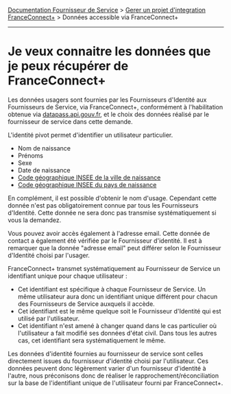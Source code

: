 [Documentation Fournisseur de Service](../README.md) > [Gerer un projet d'integration FranceConnect+](../README.md#je-veux-devenir-fournisseur-de-service) > Données accessible via FranceConnect+

---

# Je veux connaitre les données que je peux récupérer de FranceConnect+ 

Les données usagers sont fournies par les Fournisseurs d'Identité aux Fournisseurs de Service, via FranceConnect+, conformément à l'habilitation obtenue via [datapass.api.gouv.fr](https://datapass.api.gouv.fr), et le choix des données réalisé par le fournisseur de service dans cette demande.

L'identité pivot permet d'identifier un utilisateur particulier.

* Nom de naissance
* Prénoms
* Sexe
* Date de naissance
* [Code géographique INSEE de la ville de naissance](https://www.insee.fr/fr/information/2560452)
* [Code géographique INSEE du pays de naissance](https://www.insee.fr/fr/information/2560452)

En complément, il est possible d'obtenir le nom d'usage. Cependant cette donnée n'est pas obligatoirement connue par tous les Fournisseurs d'Identité. Cette donnée ne sera donc pas transmise systématiquement si vous la demandez.

Vous pouvez avoir accès également à l'adresse email. Cette donnée de contact a également été vérifiée par le Fournisseur d'identité. Il est à remarquer que la donnée "adresse email" peut différer selon le Fournisseur d'Identité choisi par l'usager.

FranceConnect+ transmet systématiquement au Fournisseur de Service un identifiant unique pour chaque utilisateur : 

* Cet identifiant est spécifique à chaque Fournisseur de Service. Un même utilisateur aura donc un identifiant unique différent pour chacun des Fournisseurs de Service auxquels il accède. 
* Cet identifiant est le même quelque soit le Fournisseur d'Identité qui est utilisé par l'utilisateur. 
* Cet identifiant n'est amené à changer quand dans le cas particulier où l'utilisateur a fait modifié ses données d'état civil. Dans tous les autres cas, cet identifiant sera systématiquement le même. 

Les données d'identité fournies au fournisseur de service sont celles directement issues du fournisseur d'identité choisi par l'utilisateur. Ces données peuvent donc légèrement varier d'un fournisseur d'identité à l'autre, nous préconisons donc de réaliser le rapprochement/réconciliation sur la base de l'identifiant unique de l'utilisateur fourni par FranceConnect+.
